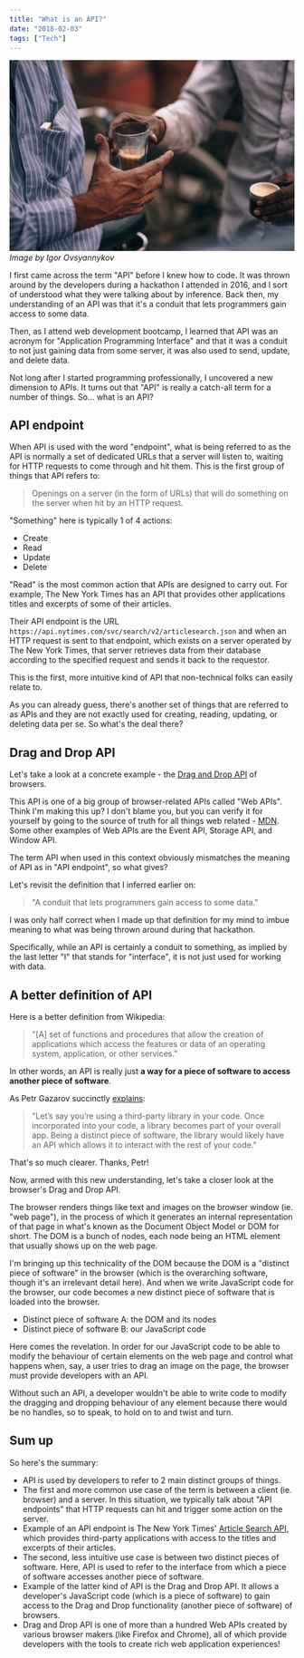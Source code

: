 ```yaml
---
title: "What is an API?"
date: "2018-02-03"
tags: ["Tech"]
---
```


![what is an api blog post banner nickang](images/igor-ovsyannykov-165874-1024x683.jpg)
_Image by Igor Ovsyannykov_

I first came across the term "API" before I knew how to code. It was thrown around by the developers during a hackathon I attended in 2016, and I sort of understood what they were talking about by inference. Back then, my understanding of an API was that it's a conduit that lets programmers gain access to some data.

Then, as I attend web development bootcamp, I learned that API was an acronym for "Application Programming Interface" and that it was a conduit to not just gaining data from some server, it was also used to send, update, and delete data.

Not long after I started programming professionally, I uncovered a new dimension to APIs. It turns out that "API" is really a catch-all term for a number of things. So... what is an API?

## API endpoint

When API is used with the word "endpoint", what is being referred to as the API is normally a set of dedicated URLs that a server will listen to, waiting for HTTP requests to come through and hit them. This is the first group of things that API refers to:

> Openings on a server (in the form of URLs) that will do something on the server when hit by an HTTP request.

"Something" here is typically 1 of 4 actions:

- Create
- Read
- Update
- Delete

"Read" is the most common action that APIs are designed to carry out. For example, The New York Times has an API that provides other applications titles and excerpts of some of their articles.

Their API endpoint is the URL `https://api.nytimes.com/svc/search/v2/articlesearch.json` and when an HTTP request is sent to that endpoint, which exists on a server operated by The New York Times, that server retrieves data from their database according to the specified request and sends it back to the requestor.

This is the first, more intuitive kind of API that non-technical folks can easily relate to.

As you can already guess, there's another set of things that are referred to as APIs and they are not exactly used for creating, reading, updating, or deleting data per se. So what's the deal there?

## Drag and Drop API

Let's take a look at a concrete example - the [Drag and Drop API](https://developer.mozilla.org/en-US/docs/Web/API/HTML_Drag_and_Drop_API) of browsers.

This API is one of a big group of browser-related APIs called "Web APIs". Think I'm making this up? I don't blame you, but you can verify it for yourself by going to the source of truth for all things web related - [MDN](https://developer.mozilla.org/en-US/docs/Web/API). Some other examples of Web APIs are the Event API, Storage API, and Window API.

The term API when used in this context obviously mismatches the meaning of API as in "API endpoint", so what gives?

Let's revisit the definition that I inferred earlier on:

> "A conduit that lets programmers gain access to some data."

I was only half correct when I made up that definition for my mind to imbue meaning to what was being thrown around during that hackathon.

Specifically, while an API is certainly a conduit to something, as implied by the last letter "I" that stands for "interface", it is not just used for working with data.

## A better definition of API

Here is a better definition from Wikipedia:

> "\[A\] set of functions and procedures that allow the creation of applications which access the features or data of an operating system, application, or other services."

In other words, an API is really just **a way for a piece of software to access another piece of software**.

As Petr Gazarov succinctly [explains](https://medium.freecodecamp.org/what-is-an-api-in-english-please-b880a3214a82):

> "Let’s say you’re using a third-party library in your code. Once incorporated into your code, a library becomes part of your overall app. Being a distinct piece of software, the library would likely have an API which allows it to interact with the rest of your code."

That's so much clearer. Thanks, Petr!

Now, armed with this new understanding, let's take a closer look at the browser's Drag and Drop API.

The browser renders things like text and images on the browser window (ie. "web page"), in the process of which it generates an internal representation of that page in what's known as the Document Object Model or DOM for short. The DOM is a bunch of nodes, each node being an HTML element that usually shows up on the web page.

I'm bringing up this technicality of the DOM because the DOM is a "distinct piece of software" in the browser (which is the overarching software, though it's an irrelevant detail here). And when we write JavaScript code for the browser, our code becomes a new distinct piece of software that is loaded into the browser.

- Distinct piece of software A: the DOM and its nodes
- Distinct piece of software B: our JavaScript code

Here comes the revelation. In order for our JavaScript code to be able to modify the behaviour of certain elements on the web page and control what happens when, say, a user tries to drag an image on the page, the browser must provide developers with an API.

Without such an API, a developer wouldn't be able to write code to modify the dragging and dropping behaviour of any element because there would be no handles, so to speak, to hold on to and twist and turn.

## Sum up

So here's the summary:

- API is used by developers to refer to 2 main distinct groups of things.
- The first and more common use case of the term is between a client (ie. browser) and a server. In this situation, we typically talk about "API endpoints" that HTTP requests can hit and trigger some action on the server.
- Example of an API endpoint is The New York Times' [Article Search API](https://developer.nytimes.com/article_search_v2.json#/Documentation/GET/articlesearch.json), which provides third-party applications with access to the titles and excerpts of their articles.
- The second, less intuitive use case is between two distinct pieces of software. Here, API is used to refer to the interface from which a piece of software accesses another piece of software.
- Example of the latter kind of API is the Drag and Drop API. It allows a developer's JavaScript code (which is a piece of software) to gain access to the Drag and Drop functionality (another piece of software) of browsers.
- Drag and Drop API is one of more than a hundred Web APIs created by various browser makers (like Firefox and Chrome), all of which provide developers with the tools to create rich web application experiences!
